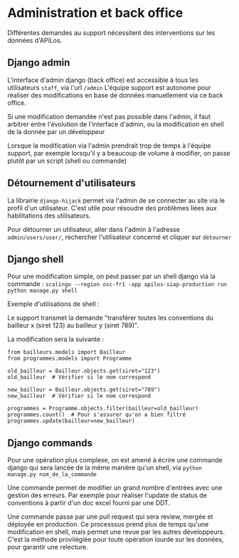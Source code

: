 ```{toctree}
```

# Administration et back office

Différentes demandes au support nécessitent des interventions sur les données d'APiLos.

## Django admin

L'interface d'admin django (back office) est accessible à tous les utilisateurs `staff`, via l'url `/admin` L'équipe support est autonome pour réaliser des modifications en base de données manuellement via ce back office.

Si une modification demandée n'est pas possible dans l'admin, il faut arbitrer entre l'évolution de l'interface d'admin, ou la modification en shell de la donnée par un développeur

Lorsque la modification via l'admin prendrait trop de temps à l'équipe support, par exemple lorsqu'il y a beaucoup de volume à modifier, on passe plutôt par un script (shell ou commande)

## Détournement d'utilisateurs

La librairie `django-hijack` permet via l'admin de se connecter au site via le profil d'un utilisateur. C'est utile pour résoudre des problèmes liées aux habilitations des utilisateurs.

Pour détourner un utilisateur, aller dans l'admin à l'adresse `admin/users/user/`, rechercher l'utilisateur concerné et cliquer sur `détourner`

## Django shell

Pour une modification simple, on peut passer par un shell django via la commande :
`scalingo --region osc-fr1 -app apilos-siap-production run python manage.py shell`

Exemple d'utilisations de shell :

Le support transmet la demande "transférer toutes les conventions du bailleur x (siret 123) au bailleur y (siret 789)".

La modification sera la suivante :

```
from bailleurs.models import Bailleur
from programmes.models import Programme

old_bailleur = Bailleur.objects.get(siret="123")
old_bailleur  # Vérifier si le nom correspond

new_bailleur = Bailleur.objects.get(siret="789")
new_bailleur  # Vérifier si le nom correspond

programmes = Programme.objects.filter(bailleur=old_bailleur)
programmes.count()  # Pour s'assurer qu'on a bien filtré
programmes.update(bailleur=new_bailleur)
```

## Django commands

Pour une opération plus complexe, on est amené à écrire une commande django qui sera lancée de la même manière qu'un shell, via `python manage.py nom_de_la_commande`

Une commande permet de modifier un grand nombre d'entrées avec une gestion des erreurs. Par exemple pour réaliser l'update de status de conventions à partir d'un doc excel fourni par une DDT.

Une commande passe par une pull request qui sera review, mergée et déployée en production. Ce processsus prend  plus de temps qu'une modification en shell, mais permet une revue par les autres développeurs. C'est la méthode provilégiée pour toute opération lourde sur les données, pour garantir une relecture.
